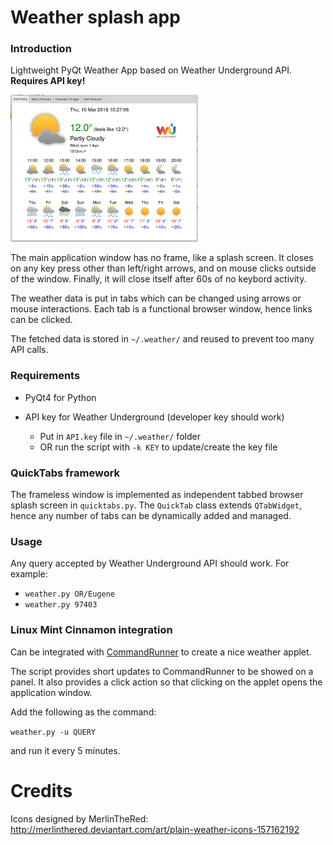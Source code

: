 # Weather splash app

### Introduction
Lightweight PyQt Weather App based on Weather Underground API. **Requires API key!**

![screenshot](doc/weather.png)

The main application window has no frame, like a splash screen. 
It closes on any key press other than left/right arrows, and on mouse clicks outside of the window.
Finally, it will close itself after 60s of no keybord activity.

The weather data is put in tabs which can be changed using arrows or mouse interactions. 
Each tab is a functional browser window, hence links can be clicked.

The fetched data is stored in `~/.weather/` and reused to prevent too many API calls.
   
### Requirements
* PyQt4 for Python
* API key for Weather Underground (developer key should work)

   - Put in `API.key` file in `~/.weather/` folder
   - OR run the script with `-k KEY` to update/create the key file

### QuickTabs framework
The frameless window is implemented as independent tabbed browser splash screen in `quicktabs.py`.
The `QuickTab` class extends `QTabWidget`, hence any number of tabs can be dynamically added and managed.

### Usage
Any query accepted by Weather Underground API should work. For example:
- `weather.py OR/Eugene`
- `weather.py 97403`

### Linux Mint Cinnamon integration
Can be integrated with [CommandRunner](https://cinnamon-spices.linuxmint.com/applets/view/226) to create a nice weather applet. 

The script provides short updates to CommandRunner to be showed on a panel. It also provides a click action so that clicking on the applet opens the application window.

Add the following as the command:

`weather.py -u QUERY`

and run it every 5 minutes.

# Credits
Icons designed by MerlinTheRed: http://merlinthered.deviantart.com/art/plain-weather-icons-157162192
